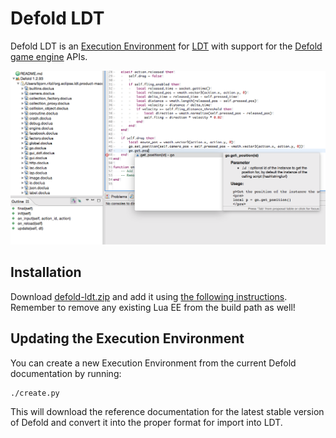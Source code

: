 # Defold LDT
Defold LDT is an [Execution Environment](http://wiki.eclipse.org/LDT/User_Area/Execution_Environment_file_format) for [LDT](https://eclipse.org/ldt/) with support for the [Defold game engine](http://www.defold.com) APIs.

![images/ldt.png](images/ldt.png)

## Installation
Download [defold-ldt.zip](https://github.com/britzl/defold-ldt/blob/master/defold-ldt.zip) and add it using [the following instructions](http://help.eclipse.org/kepler/topic/org.eclipse.koneki.ldt.doc.user/help/Koneki/LDT/Developer_Area/User_Guides/User_Guide_1.0/Tasks.html?cp=35_3_1#Managing_Execution_Environments). Remember to remove any existing Lua EE from the build path as well!

## Updating the Execution Environment
You can create a new Execution Environment from the current Defold documentation by running:

	./create.py

This will download the reference documentation for the latest stable version of Defold and convert it into the proper format for import into LDT.